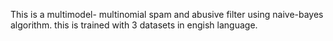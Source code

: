 This is a multimodel- multinomial spam and abusive filter using naive-bayes algorithm.
this is trained with 3 datasets in engish language.

